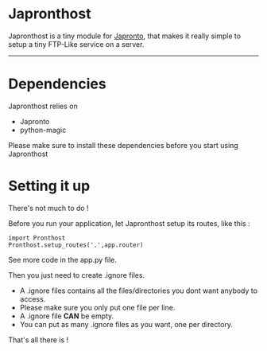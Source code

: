 # Japronthost

Japronthost is a tiny module for [Japronto](https://github.com/squeaky-pl/japronto), that makes it really simple to setup a tiny FTP-Like service on a server.

---------------

# Dependencies

Japronthost relies on 
* Japronto
* python-magic

Please make sure to install these dependencies before you start using Japronthost

# Setting it up

There's not much to do !

Before you run your application, let Japronthost setup its routes, like this :

	import Pronthost
	Pronthost.setup_routes('.',app.router)

See more code in the app.py file.

Then you just need to create .ignore files. 
* A .ignore files contains all the files/directories you dont want anybody to access. 
* Please make sure you only put one file per line. 
* A .ignore file **CAN** be empty.
* You can put as many .ignore files as you want, one per directory.

That's all there is !
